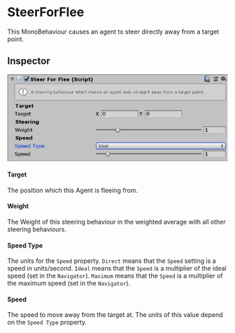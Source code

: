 # SteerForFlee

This MonoBehaviour causes an agent to steer directly away from a target point.

## Inspector

![EntityIdentity Inspector](../images/SteerForFleeInspector.png)

#### Target

The position which this Agent is fleeing from.

#### Weight

The Weight of this steering behaviour in the weighted average with all other steering behaviours.

#### Speed Type

The units for the `Speed` property. `Direct` means that the `Speed` setting is a speed in units/second. `Ideal` means that the `Speed` is a multiplier of the ideal speed (set in the `Navigator`). `Maximum` means that the `Speed` is a multiplier of the maximum speed (set in the `Navigator`).

#### Speed

The speed to move away from the target at. The units of this value depend on the `Speed Type` property.